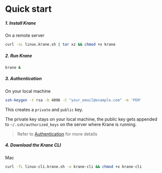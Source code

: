 # Quick start

##### 1. Install Krane

On a remote server

```bash
curl -sL linux.krane.sh | tar xz && chmod +x krane
```

##### 2. Run Krane

```bash
krane &
```

##### 3. Authentication

On your local machine

```bash
ssh-keygen -t rsa -b 4096 -C "your_email@example.com" -m 'PEM'
```

This creates a `private` and `public` key.

The private key stays on your local machine, the public key gets appended to `~/.ssh/authorized_keys` on the server where Krane is running.

> Refer to [Authentication](authentication.md) for more details

##### 4. Download the Krane CLI

Mac

```bash
curl -fL linux-cli.krane.sh -o krane-cli && chmod +x krane-cli
```

